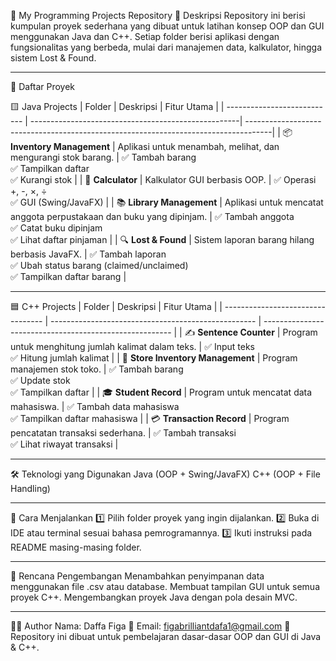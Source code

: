 📂 My Programming Projects Repository
📖 Deskripsi
Repository ini berisi kumpulan proyek sederhana yang dibuat untuk latihan konsep OOP dan GUI menggunakan Java dan C++.
Setiap folder berisi aplikasi dengan fungsionalitas yang berbeda, mulai dari manajemen data, kalkulator, hingga sistem Lost & Found.

---


📁 Daftar Proyek


🟨 Java Projects
| Folder                      | Deskripsi                                           | Fitur Utama                                                                               |
| --------------------------- | ----------------------------------------------------| ------------------------------------------------------------------------------------|
| 📦 **Inventory Management** | Aplikasi untuk menambah, melihat, dan mengurangi stok barang.        | ✅ Tambah barang<br>✅ Tampilkan daftar<br>✅ Kurangi stok                                   |
| 🧮 **Calculator**           | Kalkulator GUI berbasis OOP.                                         | ✅ Operasi +, -, ×, ÷<br>✅ GUI (Swing/JavaFX)                                                                     |
| 📚 **Library Management**   | Aplikasi untuk mencatat anggota perpustakaan dan buku yang dipinjam. | ✅ Tambah anggota<br>✅ Catat buku dipinjam<br>✅ Lihat daftar pinjaman                                         |
| 🔍 **Lost & Found**         | Sistem laporan barang hilang berbasis JavaFX.                        | ✅ Tambah laporan<br>✅ Ubah status barang (claimed/unclaimed)<br>✅ Tampilkan daftar barang |

---

🟦 C++ Projects
| Folder                            | Deskripsi                                           | Fitur Utama                                             |
| --------------------------------- | --------------------------------------------------- | ------------------------------------------------------- |
| ✍️ **Sentence Counter**           | Program untuk menghitung jumlah kalimat dalam teks. | ✅ Input teks<br>✅ Hitung jumlah kalimat                 |
| 🏪 **Store Inventory Management** | Program manajemen stok toko.                        | ✅ Tambah barang<br>✅ Update stok<br>✅ Tampilkan daftar  |
| 🎓 **Student Record**             | Program untuk mencatat data mahasiswa.              | ✅ Tambah data mahasiswa<br>✅ Tampilkan daftar mahasiswa |
| 💳 **Transaction Record**         | Program pencatatan transaksi sederhana.             | ✅ Tambah transaksi<br>✅ Lihat riwayat transaksi         |

---

🛠️ Teknologi yang Digunakan
Java (OOP + Swing/JavaFX)
C++ (OOP + File Handling)

---

🚀 Cara Menjalankan
1️⃣ Pilih folder proyek yang ingin dijalankan.
2️⃣ Buka di IDE atau terminal sesuai bahasa pemrogramannya.
3️⃣ Ikuti instruksi pada README masing-masing folder.

---

🔮 Rencana Pengembangan
 Menambahkan penyimpanan data menggunakan file .csv atau database.
 Membuat tampilan GUI untuk semua proyek C++.
 Mengembangkan proyek Java dengan pola desain MVC.

 ---

 👨‍💻 Author
Nama: Daffa Figa
📧 Email: figabrilliantdafa1@gmail.com
📌 Repository ini dibuat untuk pembelajaran dasar-dasar OOP dan GUI di Java & C++.
